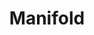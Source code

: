 ---
title: "Manifold"
layout: category
permalink: /categories/manifold/ # url
author_profile: true
taxonomy: Manifold
sidebar:
  nav: "categories"
---